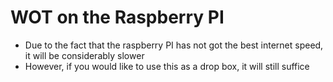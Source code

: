 # WOT on the Raspberry PI

 - Due to the fact that the raspberry PI has not got the best internet speed, it will be considerably slower
 - However, if you would like to use this as a drop box, it will still suffice

